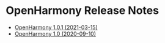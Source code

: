 # OpenHarmony Release Notes

-   [OpenHarmony 1.0.1 \(2021-03-15\)](OpenHarmony-1-0-1.md)
-   [OpenHarmony 1.0 \(2020-09-10\)](OpenHarmony-1-0.md)

